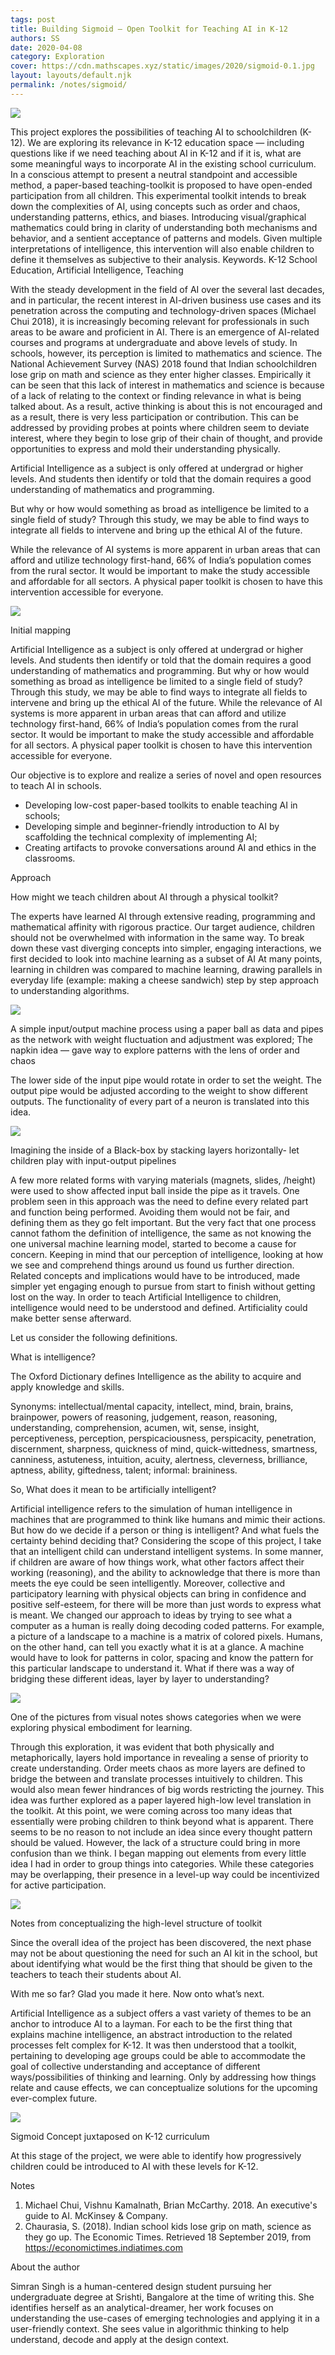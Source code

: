 ```yaml
---
tags: post
title: Building Sigmoid — Open Toolkit for Teaching AI in K-12
authors: SS
date: 2020-04-08
category: Exploration
cover: https://cdn.mathscapes.xyz/static/images/2020/sigmoid-0.1.jpg
layout: layouts/default.njk
permalink: /notes/sigmoid/
--- 
```

 
<img src="https://cdn.mathscapes.xyz/static/images/2020/sigmoid-0.1.jpg" />

This project explores the possibilities of teaching AI to schoolchildren (K-12). We are exploring its relevance in K-12 education space — including questions like if we need teaching about AI in K-12 and if it is, what are some meaningful ways to incorporate AI in the existing school curriculum. In a conscious attempt to present a neutral standpoint and accessible method, a paper-based teaching-toolkit is proposed to have open-ended participation from all children. This experimental toolkit intends to break down the complexities of AI, using concepts such as order and chaos, understanding patterns, ethics, and biases. Introducing visual/graphical mathematics could bring in clarity of understanding both mechanisms and behavior, and a sentient acceptance of patterns and models. Given multiple interpretations of intelligence, this intervention will also enable children to define it themselves as subjective to their analysis. Keywords. K-12 School Education, Artificial Intelligence, Teaching

With the steady development in the field of AI over the several last decades, and in particular, the recent interest in AI-driven business use cases and its penetration across the computing and technology-driven spaces (Michael Chui 2018), it is increasingly becoming relevant for professionals in such areas to be aware and proficient in AI. There is an emergence of AI-related courses and programs at undergraduate and above levels of study. In schools, however, its perception is limited to mathematics and science. The National Achievement Survey (NAS) 2018 found that Indian schoolchildren lose grip on math and science as they enter higher classes. Empirically it can be seen that this lack of interest in mathematics and science is because of a lack of relating to the context or finding relevance in what is being talked about. As a result, active thinking is about this is not encouraged and as a result, there is very less participation or contribution. This can be addressed by providing probes at points where children seem to deviate interest, where they begin to lose grip of their chain of thought, and provide opportunities to express and mold their understanding physically.

Artificial Intelligence as a subject is only offered at undergrad or higher levels. And students then identify or told that the domain requires a good understanding of mathematics and programming.

But why or how would something as broad as intelligence be limited to a single field of study? Through this study, we may be able to find ways to integrate all fields to intervene and bring up the ethical AI of the future.

While the relevance of AI systems is more apparent in urban areas that can afford and utilize technology first-hand, 66% of India’s population comes from the rural sector. It would be important to make the study accessible and affordable for all sectors. A physical paper toolkit is chosen to have this intervention accessible for everyone.

<img src="https://cdn.mathscapes.xyz/static/images/2020/sigmoid_2.jpg" />

Initial mapping

Artificial Intelligence as a subject is only offered at undergrad or higher levels. And students then identify or told that the domain requires a good understanding of mathematics and programming. But why or how would something as broad as intelligence be limited to a single field of study? Through this study, we may be able to find ways to integrate all fields to intervene and bring up the ethical AI of the future. While the relevance of AI systems is more apparent in urban areas that can afford and utilize technology first-hand, 66% of India’s population comes from the rural sector. It would be important to make the study accessible and affordable for all sectors. A physical paper toolkit is chosen to have this intervention accessible for everyone.

Our objective is to explore and realize a series of novel and open resources to teach AI in schools.

- Developing low-cost paper-based toolkits to enable teaching AI in schools;
- Developing simple and beginner-friendly introduction to AI by scaffolding the technical complexity of implementing AI;
- Creating artifacts to provoke conversations around AI and ethics in the classrooms.

Approach

How might we teach children about AI through a physical toolkit?

The experts have learned AI through extensive reading, programming and mathematical affinity with rigorous practice. Our target audience, children should not be overwhelmed with information in the same way. To break down these vast diverging concepts into simpler, engaging interactions, we first decided to look into machine learning as a subset of AI At many points, learning in children was compared to machine learning, drawing parallels in everyday life (example: making a cheese sandwich) step by step approach to understanding algorithms.

<img src="https://cdn.mathscapes.xyz/static/images/2020/sigmoid_3.jpg" />
<p class="caption">A simple input/output machine process using a paper ball as data and pipes as the network with weight fluctuation and adjustment was explored; The napkin idea — gave way to explore patterns with the lens of order and chaos</p>

The lower side of the input pipe would rotate in order to set the weight. The output pipe would be adjusted according to the weight to show different outputs. The functionality of every part of a neuron is translated into this idea.

<img src="https://cdn.mathscapes.xyz/static/images/2020/sigmoid_4.jpg" />
<p class="caption">Imagining the inside of a Black-box by stacking layers horizontally- let children play with input-output pipelines</p>

A few more related forms with varying materials (magnets, slides, /height) were used to show affected input ball inside the pipe as it travels. One problem seen in this approach was the need to define every related part and function being performed. Avoiding them would not be fair, and defining them as they go felt important. But the very fact that one process cannot fathom the definition of intelligence, the same as not knowing the one universal machine learning model, started to become a cause for concern. Keeping in mind that our perception of intelligence, looking at how we see and comprehend things around us found us further direction. Related concepts and implications would have to be introduced, made simpler yet engaging enough to pursue from start to finish without getting lost on the way. In order to teach Artificial Intelligence to children, intelligence would need to be understood and defined. Artificiality could make better sense afterward.

Let us consider the following definitions.

What is intelligence?

The Oxford Dictionary defines Intelligence as the ability to acquire and apply knowledge and skills.

Synonyms: intellectual/mental capacity, intellect, mind, brain, brains, brainpower, powers of reasoning, judgement, reason, reasoning, understanding, comprehension, acumen, wit, sense, insight, perceptiveness, perception, perspicaciousness, perspicacity, penetration, discernment, sharpness, quickness of mind, quick-wittedness, smartness, canniness, astuteness, intuition, acuity, alertness, cleverness, brilliance, aptness, ability, giftedness, talent; informal: braininess.

So, What does it mean to be artificially intelligent?

Artificial intelligence refers to the simulation of human intelligence in machines that are programmed to think like humans and mimic their actions. But how do we decide if a person or thing is intelligent? And what fuels the certainty behind deciding that? Considering the scope of this project, I take that an intelligent child can understand intelligent systems. In some manner, if children are aware of how things work, what other factors affect their working (reasoning), and the ability to acknowledge that there is more than meets the eye could be seen intelligently. Moreover, collective and participatory learning with physical objects can bring in confidence and positive self-esteem, for there will be more than just words to express what is meant. We changed our approach to ideas by trying to see what a computer as a human is really doing decoding coded patterns. For example, a picture of a landscape to a machine is a matrix of colored pixels. Humans, on the other hand, can tell you exactly what it is at a glance. A machine would have to look for patterns in color, spacing and know the pattern for this particular landscape to understand it. What if there was a way of bridging these different ideas, layer by layer to understanding?

<img src="https://cdn.mathscapes.xyz/static/images/2020/sigmoid_5.webp" />
<p class="caption">One of the pictures from visual notes shows categories when we were exploring physical embodiment for learning.</p>

Through this exploration, it was evident that both physically and metaphorically, layers hold importance in revealing a sense of priority to create understanding. Order meets chaos as more layers are defined to bridge the between and translate processes intuitively to children. This would also mean fewer hindrances of big words restricting the journey. This idea was further explored as a paper layered high-low level translation in the toolkit. At this point, we were coming across too many ideas that essentially were probing children to think beyond what is apparent. There seems to be no reason to not include an idea since every thought pattern should be valued. However, the lack of a structure could bring in more confusion than we think. I began mapping out elements from every little idea I had in order to group things into categories. While these categories may be overlapping, their presence in a level-up way could be incentivized for active participation.

<img src="https://cdn.mathscapes.xyz/static/images/2020/sigmoid_6.jpg" />
<p class="caption">Notes from conceptualizing the high-level structure of toolkit</p>

Since the overall idea of the project has been discovered, the next phase may not be about questioning the need for such an AI kit in the school, but about identifying what would be the first thing that should be given to the teachers to teach their students about AI.

With me so far? Glad you made it here. Now onto what’s next.

Artificial Intelligence as a subject offers a vast variety of themes to be an anchor to introduce AI to a layman. For each to be the first thing that explains machine intelligence, an abstract introduction to the related processes felt complex for K-12. It was then understood that a toolkit, pertaining to developing age groups could be able to accommodate the goal of collective understanding and acceptance of different ways/possibilities of thinking and learning. Only by addressing how things relate and cause effects, we can conceptualize solutions for the upcoming ever-complex future.

<img src="https://cdn.mathscapes.xyz/static/images/2020/sigmoid_7.webp"/>
<p class="caption">Sigmoid Concept juxtaposed on K-12 curriculum</p>

At this stage of the project, we were able to identify how progressively children could be introduced to AI with these levels for K-12.

Notes

1. Michael Chui, Vishnu Kamalnath, Brian McCarthy. 2018. An executive's guide to AI. McKinsey & Company.
2. Chaurasia, S. (2018). Indian school kids lose grip on math, science as they go up. The Economic Times. Retrieved 18 September 2019, from <a target="_blank" href="https://economictimes.indiatimes.com/industry/services/education/indian-school-kids-lose-grip-on-math-science-as-they-go-up/articleshow/65196841.cms">https://economictimes.indiatimes.com

About the author

Simran Singh is a human-centered design student pursuing her undergraduate degree at Srishti, Bangalore at the time of writing this. She identifies herself as an analytical-dreamer, her work focuses on understanding the use-cases of emerging technologies and applying it in a user-friendly context. She sees value in algorithmic thinking to help understand, decode and apply at the design context.